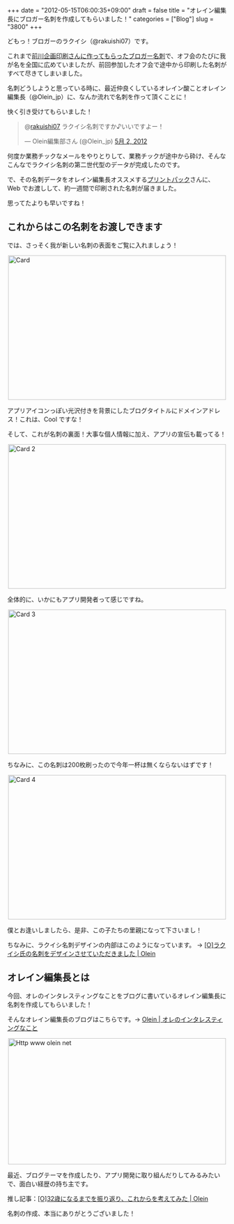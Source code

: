 +++
date = "2012-05-15T06:00:35+09:00"
draft = false
title = "オレイン編集長にブロガー名刺を作成してもらいました！"
categories = ["Blog"]
slug = "3800"
+++

どもっ！ブロガーのラクイシ（@rakuishi07）です。

これまで<a href="http://rakuishi.com/notebook/716/" target="_blank">前川企画印刷さんに作ってもらったブロガー名刺</a>で、オフ会のたびに我が名を全国に広めていましたが、前回参加したオフ会で途中から印刷した名刺がすべて尽きてしまいました。

名刺どうしようと思っている時に、最近仲良くしているオレイン酸ことオレイン編集長（@Olein_jp）に、なんか流れで名刺を作って頂くことに！

快く引き受けてもらいました！

<blockquote class="twitter-tweet" data-in-reply-to="197645100879314945" lang="ja"><p>@<a href="https://twitter.com/rakuishi07">rakuishi07</a> ラクイシ名刺ですか♪いいですよー！</p>&mdash; Olein編集部さん (@Olein_jp) <a href="https://twitter.com/Olein_jp/status/197645217300615169" data-datetime="2012-05-02T11:14:26+00:00">5月 2, 2012</a></blockquote>
<script src="//platform.twitter.com/widgets.js" charset="utf-8"></script>

何度か業務チックなメールをやりとりして、業務チックが途中から砕け、そんなこんなでラクイシ名刺の第二世代型のデータが完成したのです。

で、その名刺データをオレイン編集長オススメする<a href="http://www.printpac.co.jp/" target="_blank">プリントパック</a>さんに、Web でお渡しして、約一週間で印刷された名刺が届きました。

思ってたよりも早いですね！

<h2>これからはこの名刺をお渡しできます</h2>

では、さっそく我が新しい名刺の表面をご覧に入れましょう！

<img style="display:block; margin-left:auto; margin-right:auto;" src="/images/2012/05/card.jpg" alt="Card" title="card.JPG" border="0" width="500" height="332" />

アプリアイコンっぽい光沢付きを背景にしたブログタイトルにドメインアドレス！これは、Cool ですな！

そして、これが名刺の裏面！大事な個人情報に加え、アプリの宣伝も載ってる！

<img style="display:block; margin-left:auto; margin-right:auto;" src="/images/2012/05/card-2.png" alt="Card 2" title="card-2.png" border="0" width="500" height="332" />

全体的に、いかにもアプリ開発者って感じですね。

<img style="display:block; margin-left:auto; margin-right:auto;" src="/images/2012/05/card-3.jpg" alt="Card 3" title="card-3.JPG" border="0" width="500" height="332" />

ちなみに、この名刺は200枚刷ったので今年一杯は無くならないはずです！

<img style="display:block; margin-left:auto; margin-right:auto;" src="/images/2012/05/card-4.jpg" alt="Card 4" title="card-4.JPG" border="0" width="500" height="332" />

僕とお逢いしましたら、是非、この子たちの里親になって下さいまし！

ちなみに、ラクイシ名刺デザインの内部はこのようになっています。 → <a href="http://www.olein.net/try/20120514215236/" target="_blank">[O]ラクイシ氏の名刺をデザインさせていただきました | Olein</a>

<h2>オレイン編集長とは</h2>

今回、オレのインタレスティングなことをブログに書いているオレイン編集長に名刺を作成してもらいました！

そんなオレイン編集長のブログはこちらです。→ <a href="http://www.olein.net/" target="_blank">Olein | オレのインタレスティングなこと</a>

<img style="display:block; margin-left:auto; margin-right:auto;" src="/images/2012/05/http___www.olein_.net_.png" alt="Http www olein net" title="http___www.olein.net_.png" border="0" width="500" height="290" />

最近、ブログテーマを作成したり、アプリ開発に取り組んだりしてみるみたいで、面白い経歴の持ち主です。

推し記事：<a href="http://www.olein.net/memo/20120425083000/" target="_blank">[O]32歳になるまでを振り返り、これからを考えてみた | Olein</a>

名刺の作成、本当にありがとうございました！
